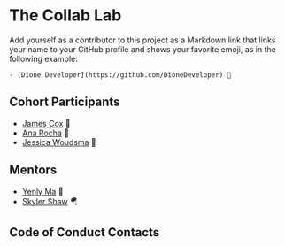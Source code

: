 # The Collab Lab

Add yourself as a contributor to this project as a Markdown link that links your name to your GitHub profile and shows your favorite emoji, as in the following example:

    - [Dione Developer](https://github.com/DioneDeveloper) 💅

## Cohort Participants

- [James Cox](https://github.com/jamesncox) 🦔
- [Ana Rocha](https://github.com/apdsrocha) 🐶
- [Jessica Woudsma](https://github.com/jssckbl) 🐧

## Mentors

- [Yenly Ma](https://github.com/yenly) 🍄
- [Skyler Shaw](https://github.com/skylerwshaw) 🪂

## Code of Conduct Contacts
